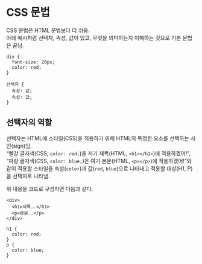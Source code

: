 # CSS 문법
CSS 문법은 HTML 문법보다 더 쉬움.  
아레 예시처럼 선택자, 속성, 값이 있고, 무엇을 의미하는지 이해하는 것으로 기본 문법은 끝남.  
  
```
div {
  font-size: 20px;
  color: red;
}

선택자 {
  속성: 값;
  속성: 값;
}
```
  
## 선택자의 역할
선택자는 HTML에 스타일(CSS)을 적용하기 위해 HTML의 특정한 요소를 선택하는 사인(sign)임.  
“빨강 글자색(CSS, `color: red;`)을 저기 제목(HTML, `<h1></h1>`)에 적용하겠어!”, “파랑 글자색(CSS, `color: blue;`)은 여기 본문(HTML, `<p></p>`)에 적용하겠어!”와 같이 적용할 스타일을 속성(`color`)과 값(`red`, `blue`)으로 나타내고 적용할 대상(H1, P)을 선택자로 나타냄.  

위 내용을 코드로 구성하면 다음과 같다.
```
<div>
  <h1>제목..</h1>
  <p>본문..</p>
</div>
```
```
h1 {
  color: red;
}
p {
  color: blue;
}
```